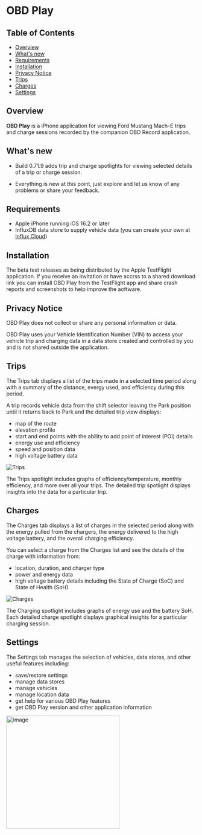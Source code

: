 #  OBD Play

## Table of Contents
- [Overview](#overview)
- [What's new](#whats-new)
- [Requirements](#requirements)
- [Installation](#installation)
- [Privacy Notice](#privacy)
- [Trips](#trips)
- [Charges](#charges)
- [Settings](#settings)

<a id='overview'></a>
## Overview
**OBD Play** is a iPhone application for viewing Ford Mustang Mach-E trips and charge sessions recorded by the companion OBD Record application.

<a id='whats-new'></a>
## What's new
- Build 0.71.9 adds trip and charge spotlights for viewing selected details of a trip or charge session.

- Everything is new at this point, just explore and let us know of any problems or share your feedback.

<a id='requirements'></a>
## Requirements
- Apple iPhone running iOS 16.2 or later
- InfluxDB data store to supply vehicle data (you can create your own at [Influx Cloud](https://cloud2.influxdata.com/signup))

<a id='installation'></a>
## Installation
The beta test releases as being distributed by the Apple TestFlight application.  If you receive an invitation or have accrss to a shared download link you can install OBD Play from the TestFlight app and share crash reports and screenshots to help improve the aoftware.

<a id='privacy'></a>
## Privacy Notice
OBD Play does not collect or share any personal information or data.

OBD Play uses your Vehicle Identification Number (VIN) to access your vehicle trip and charging data in a data store created and controlled by you and is not shared outside the application.

<a id='trips'></a>
## Trips
The Trips tab displays a list of the trips made in a selected time period along with a summary of the distance, evergy used, and efficiency during this period.

A trip records vehicle dsta from the shift selector leaving the Park position until it returns back to Park and the detailed trip view displays:
- map of the route
- elevation profile
- start and end points with the ability to add point of interest (POI) details
- energy use and efficiency
- speed and position data
- high voltage battery data

![Trips](https://raw.githubusercontent.com/sillygoose/obd-play/main/images/Trips.png)

The Trips spotlight includes graphs of efficiency/temperature, monthly efficiency, and more over all your trips.  The detailed trip spotlight displays insights into the data for a particular trip.

<a id='charges'></a>
## Charges
The Charges tab displays a list of charges in the selected period along with the energy pulled from the chargers, the energy delivered to the high voltage battery, and the overall charging efficiency.

You can select a charge from the Charges list and see the details of the charge with information from:
- location, duration, and charger type
- power and energy data
- high voltage battery details including the State pf Charge (SoC) and State of Health (SoH)

![Charges](https://raw.githubusercontent.com/sillygoose/obd-play/main/images/Charges.png)

The Charging spotlight includes graphs of energy use and the battery SoH. Each detailed charge spotlight displays graphical insights for a particular charging session.

<a id='settings'></a>
## Settings
The Settings tab manages the selection of vehicles, data stores, and other useful features including:
- save/restore settings
- manage data stores
- manage vehicles
- manage location data
- get help for various OBD Play features
- get OBD Play version and other application information

<img width="300" alt="image" src="https://raw.githubusercontent.com/sillygoose/obd-play/main/images/Settings.png">
